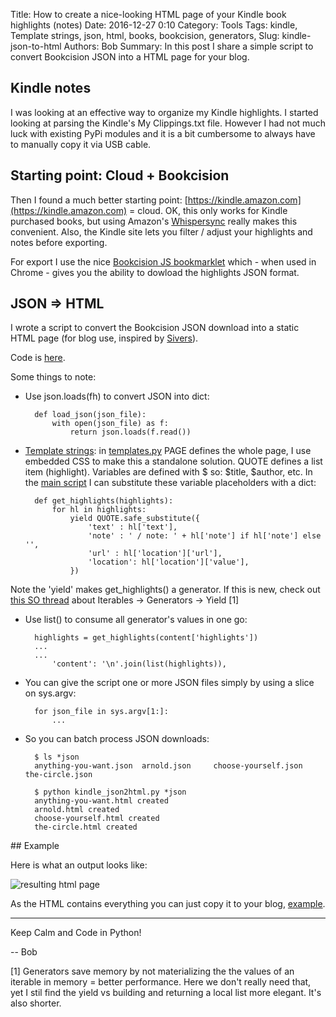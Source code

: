 Title: How to create a nice-looking HTML page of your Kindle book highlights (notes)
Date: 2016-12-27 0:10
Category: Tools
Tags: kindle, Template strings, json, html, books, bookcision, generators, 
Slug: kindle-json-to-html
Authors: Bob
Summary: In this post I share a simple script to convert Bookcision JSON into a HTML page for your blog.

## Kindle notes

I was looking at an effective way to organize my Kindle highlights. I started looking at parsing the Kindle's My Clippings.txt file. However I had not much luck with existing PyPi modules and it is a bit cumbersome to always have to manually copy it via USB cable.

## Starting point: Cloud + Bookcision

Then I found a much better starting point: [https://kindle.amazon.com](https://kindle.amazon.com) = cloud. OK, this only works for Kindle purchased books, but using Amazon's [Whispersync](https://www.amazon.com/gp/help/customer/display.html?nodeId=200911660) really makes this convenient. Also, the Kindle site lets you filter / adjust your highlights and notes before exporting. 

For export I use the nice [Bookcision JS bookmarklet](http://www.norbauer.com/bookcision/) which - when used in Chrome - gives you the ability to dowload the highlights JSON format.

## JSON => HTML

I wrote a script to convert the Bookcision JSON download into a static HTML page (for blog use, inspired by [Sivers](https://sivers.org/book)).

Code is [here](https://github.com/pybites/blog_code/tree/master/kindle_notes).

Some things to note:

* Use json.loads(fh) to convert JSON into dict: 

		def load_json(json_file):
			with open(json_file) as f:
				return json.loads(f.read())

* [Template strings](https://docs.python.org/2/library/string.html#template-strings): in [templates.py](https://github.com/pybites/blog_code/blob/master/kindle_notes/templates.py) PAGE defines the whole page, I use embedded CSS to make this a standalone solution. QUOTE defines a list item (highlight). Variables are defined with $ so: $title, $author, etc. In the [main script](https://github.com/pybites/blog_code/blob/master/kindle_notes/kindle_json2html.py) I can substitute these variable placeholders with a dict: 

		def get_highlights(highlights):
			for hl in highlights:
				yield QUOTE.safe_substitute({
					'text' : hl['text'],
					'note' : ' / note: ' + hl['note'] if hl['note'] else '',
					'url' : hl['location']['url'],
					'location': hl['location']['value'],
				})

Note the 'yield' makes get_highlights() a generator. If this is new, check out [this SO thread](http://stackoverflow.com/questions/231767/what-does-the-yield-keyword-do) about Iterables -> Generators -> Yield [1]

* Use list() to consume all generator's values in one go: 

		highlights = get_highlights(content['highlights'])
		...
		...
			'content': '\n'.join(list(highlights)),

* You can give the script one or more JSON files simply by using a slice on sys.argv:

		for json_file in sys.argv[1:]:
			...

* So you can batch process JSON downloads:

		$ ls *json
		anything-you-want.json	arnold.json		choose-yourself.json	the-circle.json

		$ python kindle_json2html.py *json
		anything-you-want.html created
		arnold.html created
		choose-yourself.html created
		the-circle.html created

## Example 

Here is what an output looks like:

![resulting html page]({filename}/images/example-book-html.png)

As the HTML contains everything you can just copy it to your blog, [example](http://bobbelderbos.com/books/ego-is-the-enemy.html).

---

Keep Calm and Code in Python!

-- Bob

[1] Generators save memory by not materializing the the values of an iterable in memory = better performance. Here we don't really need that, yet I stil find the yield vs building and returning a local list more elegant. It's also shorter.
